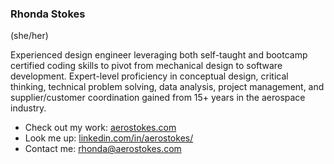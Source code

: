 ### Rhonda Stokes
(she/her)

Experienced design engineer leveraging both self-taught and bootcamp certified coding skills to pivot from mechanical design to software development. Expert-level proficiency in conceptual design, critical thinking, technical problem solving, data analysis, project management, and supplier/customer coordination gained from 15+ years in the aerospace industry. 

- Check out my work: [aerostokes.com](http://aerostokes.com) 
- Look me up: [linkedin.com/in/aerostokes/](https://www.linkedin.com/in/aerostokes/)
- Contact me: [rhonda@aerostokes.com](mailto:rhonda@aerostokes.com)
